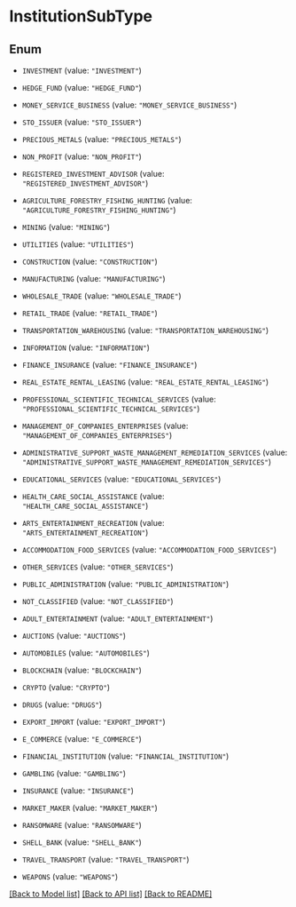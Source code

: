 # InstitutionSubType

## Enum


* `INVESTMENT` (value: `"INVESTMENT"`)

* `HEDGE_FUND` (value: `"HEDGE_FUND"`)

* `MONEY_SERVICE_BUSINESS` (value: `"MONEY_SERVICE_BUSINESS"`)

* `STO_ISSUER` (value: `"STO_ISSUER"`)

* `PRECIOUS_METALS` (value: `"PRECIOUS_METALS"`)

* `NON_PROFIT` (value: `"NON_PROFIT"`)

* `REGISTERED_INVESTMENT_ADVISOR` (value: `"REGISTERED_INVESTMENT_ADVISOR"`)

* `AGRICULTURE_FORESTRY_FISHING_HUNTING` (value: `"AGRICULTURE_FORESTRY_FISHING_HUNTING"`)

* `MINING` (value: `"MINING"`)

* `UTILITIES` (value: `"UTILITIES"`)

* `CONSTRUCTION` (value: `"CONSTRUCTION"`)

* `MANUFACTURING` (value: `"MANUFACTURING"`)

* `WHOLESALE_TRADE` (value: `"WHOLESALE_TRADE"`)

* `RETAIL_TRADE` (value: `"RETAIL_TRADE"`)

* `TRANSPORTATION_WAREHOUSING` (value: `"TRANSPORTATION_WAREHOUSING"`)

* `INFORMATION` (value: `"INFORMATION"`)

* `FINANCE_INSURANCE` (value: `"FINANCE_INSURANCE"`)

* `REAL_ESTATE_RENTAL_LEASING` (value: `"REAL_ESTATE_RENTAL_LEASING"`)

* `PROFESSIONAL_SCIENTIFIC_TECHNICAL_SERVICES` (value: `"PROFESSIONAL_SCIENTIFIC_TECHNICAL_SERVICES"`)

* `MANAGEMENT_OF_COMPANIES_ENTERPRISES` (value: `"MANAGEMENT_OF_COMPANIES_ENTERPRISES"`)

* `ADMINISTRATIVE_SUPPORT_WASTE_MANAGEMENT_REMEDIATION_SERVICES` (value: `"ADMINISTRATIVE_SUPPORT_WASTE_MANAGEMENT_REMEDIATION_SERVICES"`)

* `EDUCATIONAL_SERVICES` (value: `"EDUCATIONAL_SERVICES"`)

* `HEALTH_CARE_SOCIAL_ASSISTANCE` (value: `"HEALTH_CARE_SOCIAL_ASSISTANCE"`)

* `ARTS_ENTERTAINMENT_RECREATION` (value: `"ARTS_ENTERTAINMENT_RECREATION"`)

* `ACCOMMODATION_FOOD_SERVICES` (value: `"ACCOMMODATION_FOOD_SERVICES"`)

* `OTHER_SERVICES` (value: `"OTHER_SERVICES"`)

* `PUBLIC_ADMINISTRATION` (value: `"PUBLIC_ADMINISTRATION"`)

* `NOT_CLASSIFIED` (value: `"NOT_CLASSIFIED"`)

* `ADULT_ENTERTAINMENT` (value: `"ADULT_ENTERTAINMENT"`)

* `AUCTIONS` (value: `"AUCTIONS"`)

* `AUTOMOBILES` (value: `"AUTOMOBILES"`)

* `BLOCKCHAIN` (value: `"BLOCKCHAIN"`)

* `CRYPTO` (value: `"CRYPTO"`)

* `DRUGS` (value: `"DRUGS"`)

* `EXPORT_IMPORT` (value: `"EXPORT_IMPORT"`)

* `E_COMMERCE` (value: `"E_COMMERCE"`)

* `FINANCIAL_INSTITUTION` (value: `"FINANCIAL_INSTITUTION"`)

* `GAMBLING` (value: `"GAMBLING"`)

* `INSURANCE` (value: `"INSURANCE"`)

* `MARKET_MAKER` (value: `"MARKET_MAKER"`)

* `RANSOMWARE` (value: `"RANSOMWARE"`)

* `SHELL_BANK` (value: `"SHELL_BANK"`)

* `TRAVEL_TRANSPORT` (value: `"TRAVEL_TRANSPORT"`)

* `WEAPONS` (value: `"WEAPONS"`)


[[Back to Model list]](../README.md#documentation-for-models) [[Back to API list]](../README.md#documentation-for-api-endpoints) [[Back to README]](../README.md)


